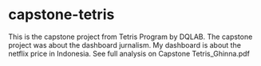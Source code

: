 # capstone-tetris
This is the capstone project from Tetris Program by DQLAB. The capstone project was about the dashboard jurnalism. My dashboard is about the netflix price in Indonesia.
See full analysis on Capstone Tetris_Ghinna.pdf
